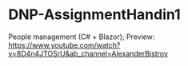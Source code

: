# DNP-AssignmentHandin1
People management (C# + Blazor);
Preview: https://www.youtube.com/watch?v=8D4n4JTOSrU&ab_channel=AlexanderBistrov
